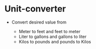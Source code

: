 # Unit-converter

- Convert desired value from

  - Meter to feet and feet to meter
  - Liter to gallons and gallons to liter
  - Kilos to pounds and pounds to Kilos
